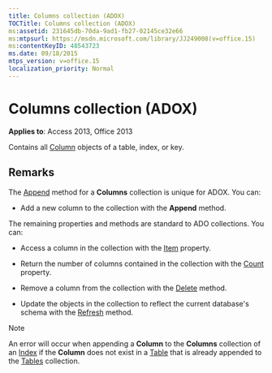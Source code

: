 ```yaml
---
title: Columns collection (ADOX)
TOCTitle: Columns collection (ADOX)
ms:assetid: 231645db-70da-9ad1-fb27-02145ce32e66
ms:mtpsurl: https://msdn.microsoft.com/library/JJ249008(v=office.15)
ms:contentKeyID: 48543723
ms.date: 09/18/2015
mtps_version: v=office.15
localization_priority: Normal
---
```


# Columns collection (ADOX)


**Applies to**: Access 2013, Office 2013

Contains all [Column](column-object-adox.md) objects of a table, index, or key.

## Remarks

The [Append](append-method-adox-columns.md) method for a **Columns** collection is unique for ADOX. You can:

  - Add a new column to the collection with the **Append** method.

The remaining properties and methods are standard to ADO collections. You can:

  - Access a column in the collection with the [Item](item-property-ado.md) property.

  - Return the number of columns contained in the collection with the [Count](count-property-ado.md) property.

  - Remove a column from the collection with the [Delete](delete-method-adox-collections.md) method.

  - Update the objects in the collection to reflect the current database's schema with the [Refresh](refresh-method-ado.md) method.


> [!NOTE]
> An error will occur when appending a **Column** to the **Columns** collection of an [Index](index-object-adox.md) if the **Column** does not exist in a [Table](table-object-adox.md) that is already appended to the [Tables](tables-collection-adox.md) collection.


